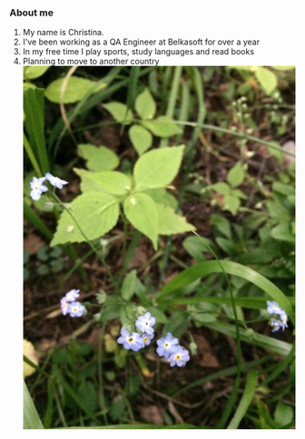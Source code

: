 ### About me

1. My name is       Christina. 
2. I've been working as a QA Engineer at Belkasoft for over a year
3. In my free time I play sports, study languages and read books 
4. Planning to move to another country
![Photo](https://raw.githubusercontent.com/christinakru/_about-me_/main/images/Photo.png)
